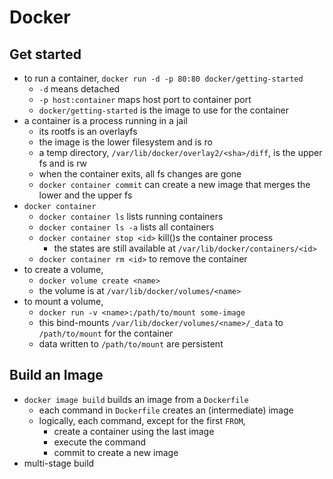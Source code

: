 Docker
======

## Get started

- to run a container, `docker run -d -p 80:80 docker/getting-started`
  - `-d` means detached
  - `-p host:container` maps host port to container port
  - `docker/getting-started` is the image to use for the container
- a container is a process running in a jail
  - its rootfs is an overlayfs
  - the image is the lower filesystem and is ro
  - a temp directory, `/var/lib/docker/overlay2/<sha>/diff`, is the upper fs
    and is rw
  - when the container exits, all fs changes are gone
  - `docker container commit` can create a new image that merges the lower and
    the upper fs
- `docker container`
  - `docker container ls` lists running containers
  - `docker container ls -a` lists all containers
  - `docker container stop <id>` kill()s the container process
    - the states are still available at `/var/lib/docker/containers/<id>`
  - `docker container rm <id>` to remove the container
- to create a volume,
  - `docker volume create <name>`
  - the volume is at `/var/lib/docker/volumes/<name>`
- to mount a volume,
  - `docker run -v <name>:/path/to/mount some-image`
  - this bind-mounts `/var/lib/docker/volumes/<name>/_data` to `/path/to/mount`
    for the container
  - data written to `/path/to/mount` are persistent

## Build an Image

- `docker image build` builds an image from a `Dockerfile`
  - each command in `Dockerfile` creates an (intermediate) image
  - logically, each command, except for the first `FROM`,
    - create a container using the last image
    - execute the command
    - commit to create a new image
- multi-stage build
